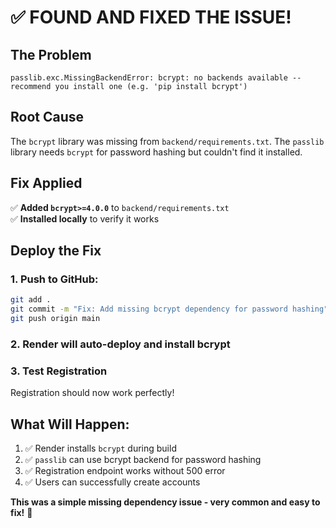 # ✅ FOUND AND FIXED THE ISSUE!

## The Problem
```
passlib.exc.MissingBackendError: bcrypt: no backends available -- recommend you install one (e.g. 'pip install bcrypt')
```

## Root Cause
The `bcrypt` library was missing from `backend/requirements.txt`. The `passlib` library needs `bcrypt` for password hashing but couldn't find it installed.

## Fix Applied
✅ **Added `bcrypt>=4.0.0`** to `backend/requirements.txt`  
✅ **Installed locally** to verify it works  

## Deploy the Fix

### 1. Push to GitHub:
```bash
git add .
git commit -m "Fix: Add missing bcrypt dependency for password hashing"
git push origin main
```

### 2. Render will auto-deploy and install bcrypt

### 3. Test Registration
Registration should now work perfectly!

## What Will Happen:
1. ✅ Render installs `bcrypt` during build
2. ✅ `passlib` can use bcrypt backend for password hashing  
3. ✅ Registration endpoint works without 500 error
4. ✅ Users can successfully create accounts

**This was a simple missing dependency issue - very common and easy to fix!** 🎯